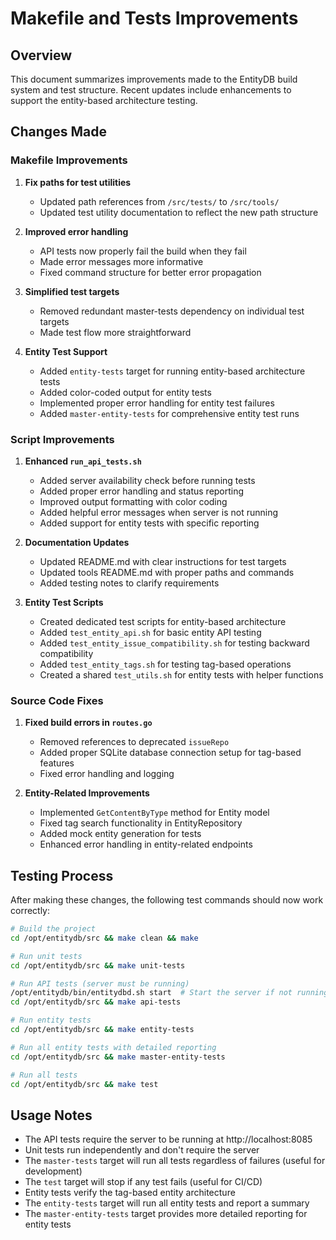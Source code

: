 # Makefile and Tests Improvements

## Overview

This document summarizes improvements made to the EntityDB build system and test structure. Recent updates include enhancements to support the entity-based architecture testing.

## Changes Made

### Makefile Improvements

1. **Fix paths for test utilities**
   - Updated path references from `/src/tests/` to `/src/tools/`
   - Updated test utility documentation to reflect the new path structure

2. **Improved error handling**
   - API tests now properly fail the build when they fail
   - Made error messages more informative
   - Fixed command structure for better error propagation

3. **Simplified test targets**
   - Removed redundant master-tests dependency on individual test targets
   - Made test flow more straightforward

4. **Entity Test Support**
   - Added `entity-tests` target for running entity-based architecture tests
   - Added color-coded output for entity tests
   - Implemented proper error handling for entity test failures
   - Added `master-entity-tests` for comprehensive entity test runs

### Script Improvements

1. **Enhanced `run_api_tests.sh`**
   - Added server availability check before running tests
   - Added proper error handling and status reporting
   - Improved output formatting with color coding
   - Added helpful error messages when server is not running
   - Added support for entity tests with specific reporting

2. **Documentation Updates**
   - Updated README.md with clear instructions for test targets
   - Updated tools README.md with proper paths and commands
   - Added testing notes to clarify requirements

3. **Entity Test Scripts**
   - Created dedicated test scripts for entity-based architecture
   - Added `test_entity_api.sh` for basic entity API testing
   - Added `test_entity_issue_compatibility.sh` for testing backward compatibility
   - Added `test_entity_tags.sh` for testing tag-based operations
   - Created a shared `test_utils.sh` for entity tests with helper functions

### Source Code Fixes

1. **Fixed build errors in `routes.go`**
   - Removed references to deprecated `issueRepo`
   - Added proper SQLite database connection setup for tag-based features
   - Fixed error handling and logging

2. **Entity-Related Improvements**
   - Implemented `GetContentByType` method for Entity model
   - Fixed tag search functionality in EntityRepository
   - Added mock entity generation for tests
   - Enhanced error handling in entity-related endpoints

## Testing Process

After making these changes, the following test commands should now work correctly:

```bash
# Build the project
cd /opt/entitydb/src && make clean && make

# Run unit tests
cd /opt/entitydb/src && make unit-tests

# Run API tests (server must be running)
/opt/entitydb/bin/entitydbd.sh start  # Start the server if not running
cd /opt/entitydb/src && make api-tests

# Run entity tests
cd /opt/entitydb/src && make entity-tests

# Run all entity tests with detailed reporting
cd /opt/entitydb/src && make master-entity-tests

# Run all tests
cd /opt/entitydb/src && make test
```

## Usage Notes

- The API tests require the server to be running at http://localhost:8085
- Unit tests run independently and don't require the server
- The `master-tests` target will run all tests regardless of failures (useful for development)
- The `test` target will stop if any test fails (useful for CI/CD)
- Entity tests verify the tag-based entity architecture
- The `entity-tests` target will run all entity tests and report a summary
- The `master-entity-tests` target provides more detailed reporting for entity tests